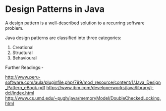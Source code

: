 # Design Patterns in Java


A design pattern is a well-described solution to a recurring software problem.

Java design patterns are classified into three categories:

1. Creational
2. Structural
3. Behavioural


Further Readings:-

http://www.peru-software.com/aula/pluginfile.php/799/mod_resource/content/1/Java_Design_Pattern_eBook.pdf
https://www.ibm.com/developerworks/java/library/j-dcl/index.html
http://www.cs.umd.edu/~pugh/java/memoryModel/DoubleCheckedLocking.html



